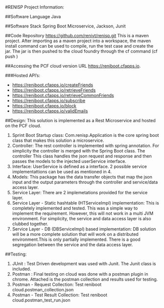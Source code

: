 #RENISP Project Information:

##Software Language
Java

##Software Stack
Spring Boot Microservice, Jackson, Junit

##Code Repository
https://github.com/renivt/renisp.git
This is a maven project. After importing as a maven project into a workspace, the maven install command can be used to compile, run the test case and create the jar.
The jar is then pushed to the cloud foundry through the cf command (cf push <appname>)

##Accessing the PCF cloud version
URL https://reniboot.cfapps.io. 

###Hosted API’s:
*	https://reniboot.cfapps.io/createFriends
*	https://reniboot.cfapps.io/retrieveFriends
*  https://reniboot.cfapps.io/retrieveCommonFriends
*  https://reniboot.cfapps.io/subscribe
*  https://reniboot.cfapps.io/block
*  https://reniboot.cfapps.io/validEmails

##Design:
This solution is implemented as a Rest Microservice and hosted on the PCF cloud.
1)	Sprint Boot Startup class: Com.renisp.Application is the core spring boot class that makes this solution a microservice.
2)  Controller: The rest controller is implemented with spring annotation. For simplicity the controller is merged with the Spring Boot class. The controller This class handles the json request and response and then passes the models to the injected userService interface.  
3)	Interface: UserService is defined as a interface. 2 possible service implementattions can be used as mentioned in 4.
4)	Models: This package has the data transfer objects that map the json input and the output parameters through the controller and service/data access layer.
5)	Service Layer: There are 2 implemetations provided for the service layer. 
6)	Service Layer - Static hashtable (HTServiceImpl) implementation: This is completely implemented and tested. This was a simple way to implement the requirement. However, this will not work in a multi JVM environment. For simplicity, the service and data access layer is also clubbed together.
7)	Service Layer - DB (DBServiceImpl) based implementation: DB solution will be a more complete solution that will work on a distributed environment.This is only partially implemented. There is a good segregation between the service and the data access layer.

##Testing:
1)	JUnit : Test Driven development was used with Junit. The Junit class is included.
2)	Postman : Final testing on cloud was done with a postman plugin in chrome. Attached is the postman collection and results used for testing.
3) 	Postman - Request Collection: Test reniboot cloud.postman_collection.json
4)	Postman - Test Result Collection: Test reniboot cloud.postman_test_run.json
